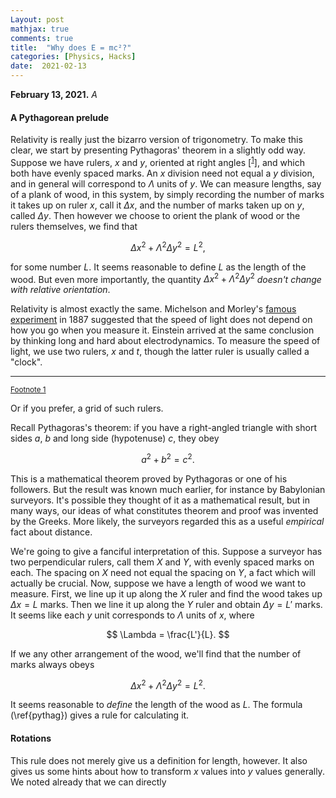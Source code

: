 ```yaml
---
Layout: post
mathjax: true
comments: true
title:  "Why does E = mc²?"
categories: [Physics, Hacks]
date:  2021-02-13
---
```


**February 13, 2021.** *A*

#### A Pythagorean prelude

Relativity is really just the bizarro version of trigonometry.
To make this clear, we start by presenting Pythagoras' theorem in a
slightly odd way.
Suppose we have rulers, $x$ and $y$, oriented at right angles
[<sup><a id="fnr.1" name="fnr.1" class="footref" href="#fn.1">1</a></sup>],
and which both have evenly spaced marks.
An $x$ division need not equal a $y$ division, and in general will
correspond to $\Lambda$ units of $y$.
We can measure lengths, say of a plank of wood, in this system, by
simply recording the number of marks it takes up on ruler $x$, call it
$\Delta x$, and the number of marks taken up on $y$, called $\Delta
y$.
Then however we choose to orient the plank of wood or the rulers
themselves, we find that

$$
\Delta x^2 + \Lambda^2 \Delta y^2 = L^2,
$$

for some number $L$.
It seems reasonable to define $L$ as the length of the wood.
But even more importantly, the quantity $\Delta x^2 + \Lambda^2\Delta
y^2$ *doesn't change with relative orientation*.

Relativity is almost exactly the same.
Michelson and Morley's
[famous experiment](https://en.wikipedia.org/wiki/Michelson%E2%80%93Morley_experiment)
in 1887 suggested that the speed of light does not depend on how you
go when you measure it.
Einstein arrived at the same conclusion by thinking long and hard
about electrodynamics.
To measure the speed of light, we use two rulers, $x$ and $t$, though
the latter ruler is usually called a "clock".

---

<div class="footdef"><sup><a id="fn.1" name="fn.1" class="footnum"
href="#fnr.1">Footnote 1</a></sup> <p class="footpara">
Or if you prefer, a grid of such rulers.
</p></div>


Recall Pythagoras's theorem: if you have a right-angled triangle with
short sides $a$, $b$ and long side (hypotenuse) $c$, they obey

$$
a^2 + b^2 = c^2.
$$

This is a mathematical theorem proved by Pythagoras or one of his
followers.
But the result was known much earlier, for instance by Babylonian surveyors.
It's possible they thought of it as a mathematical result, but in many
ways, our ideas of what constitutes theorem and proof was invented by
the Greeks.
More likely, the surveyors regarded this as a useful
*empirical* fact about distance.

We're going to give a fanciful interpretation of this.
Suppose a surveyor has two perpendicular rulers, call them $X$ and
$Y$, with evenly spaced marks on each.
The spacing on $X$ need not equal the spacing on $Y$, a fact which
will actually be crucial.
Now, suppose we have a length of wood we want to measure.
First, we line up it up along the $X$ ruler and find the wood takes up
$\Delta x = L$ marks.
Then we line it up along the $Y$ ruler and obtain $\Delta y = L'$
marks.
It seems like each $y$ unit corresponds to $\Lambda$ units of $x$, where

$$
\Lambda = \frac{L'}{L}.
$$

If we any other arrangement of the wood, we'll find that the number of
marks always obeys

$$
\Delta x^2 + \Lambda^2 \Delta y^2 = L^2. \tag{1} \label{pythag}
$$

It seems reasonable to *define* the length of the wood as $L$.
The formula (\ref{pythag}) gives a rule for calculating it.

#### Rotations

This rule does not merely give us a definition for length, however.
It also gives us some hints about how to transform $x$ values into $y$
values generally.
We noted already that we can directly 
